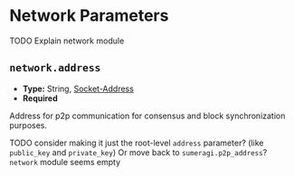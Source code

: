 # Network Parameters

TODO Explain network module

## `network.address`

- **Type:** String, [Socket-Address](glossary#type-socket-address)
- **Required**

Address for p2p communication for consensus and block synchronization purposes.

TODO consider making it just the root-level `address` parameter? (like `public_key` and `private_key`) Or move back to
`sumeragi.p2p_address`? `network` module seems empty
